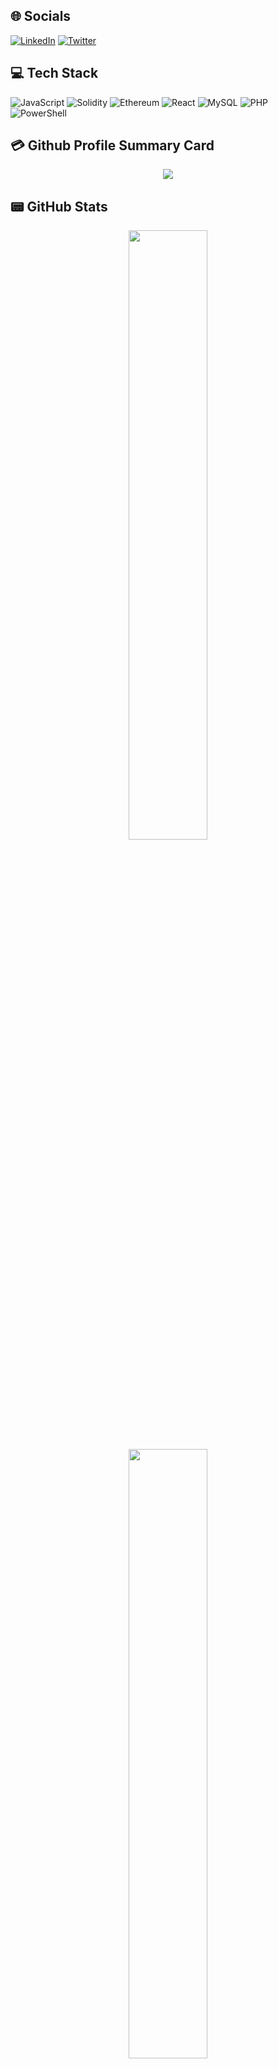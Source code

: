 ## 🌐 Socials
[![LinkedIn](https://img.shields.io/badge/LinkedIn-0077B5?style=for-the-badge&logo=linkedin&logoColor=white)](https://www.linkedin.com/in/dimitri-ramanantsoa/) [![Twitter](https://img.shields.io/twitter/follow/Watap3dedam?logo=Twitter&style=for-the-badge)](https://twitter.com/Watap3dedam)

## 💻 Tech Stack
![JavaScript](https://img.shields.io/badge/javascript-%23323330.svg?style=for-the-badge&logo=javascript&logoColor=%23F7DF1E) ![Solidity](https://img.shields.io/badge/Solidity-%23363636.svg?style=for-the-badge&logo=solidity&logoColor=white) ![Ethereum](https://img.shields.io/badge/Ethereum-3C3C3D?style=for-the-badge&logo=Ethereum&logoColor=white) ![React](https://img.shields.io/badge/react-%2320232a.svg?style=for-the-badge&logo=react&logoColor=%2361DAFB) ![MySQL](https://img.shields.io/badge/mysql-%2300f.svg?style=for-the-badge&logo=mysql&logoColor=white) ![PHP](https://img.shields.io/badge/PHP-777BB4?style=for-the-badge&logo=php&logoColor=white) ![PowerShell](https://img.shields.io/badge/Powershell-2CA5E0?style=for-the-badge&logo=powershell&logoColor=white)

## 💳 Github Profile Summary Card
<p align="center">
  <img src="http://github-profile-summary-cards.vercel.app/api/cards/profile-details?username=Dimitri-RAMANANTSOA&theme=github_dark"/>
</p>

## 📟 GitHub Stats
<p align="center">
	<img width="50%" src="https://github-readme-stats.vercel.app/api?username=Dimitri-RAMANANTSOA&show_icons=true&theme=transparent&count_private=true" />
	<img width="50%" src="https://github-readme-stats.vercel.app/api/top-langs/?username=Dimitri-RAMANANTSOA&layout=compact&theme=transparent" />
</p>
